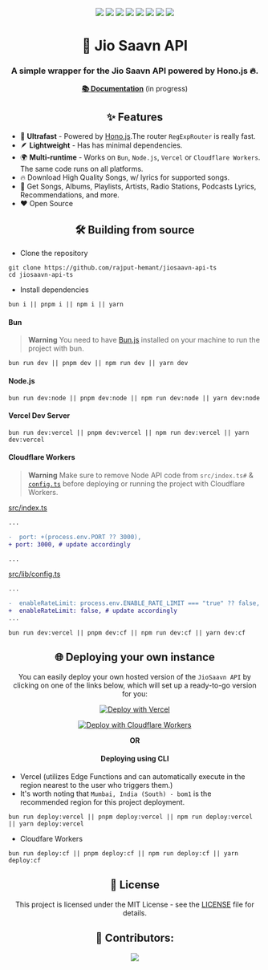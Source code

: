 <div align=center>

![][ci] ![][views] ![][stars] ![][forks] ![][issues] ![][license] ![][code-size] ![][commit-activity]

# 🎵 Jio Saavn API

### A simple wrapper for the Jio Saavn API powered by Hono.js 🔥.

[**📚 Documentation**](https://docs-jiosaavn.netlify.app/) (in progress)

## ✨ Features

</div>

- 🚀 **Ultrafast** - Powered by [Hono.js](https://hono.dev).The router `RegExpRouter` is really fast.
- 🪶 **Lightweight** - Has has minimal dependencies.
- 🌍 **Multi-runtime** - Works on `Bun`, `Node.js`, `Vercel` or `Cloudflare Workers`. The same code runs on all platforms.
- 🔥 Download High Quality Songs, w/ lyrics for supported songs.
- 🎵 Get Songs, Albums, Playlists, Artists, Radio Stations, Podcasts Lyrics, Recommendations, and more.
- ❤️ Open Source

<div align=center>

## 🛠️ Building from source

</div>

- Clone the repository

```
git clone https://github.com/rajput-hemant/jiosaavn-api-ts
cd jiosaavn-api-ts
```

- Install dependencies

```
bun i || pnpm i || npm i || yarn
```

#### Bun

> **Warning**
> You need to have [Bun.js](https://bun.sh) installed on your machine to run the project with bun.

```
bun run dev || pnpm dev || npm run dev || yarn dev
```

#### Node.js

```
bun run dev:node || pnpm dev:node || npm run dev:node || yarn dev:node
```

#### Vercel Dev Server

```
bun run dev:vercel || pnpm dev:vercel || npm run dev:vercel || yarn dev:vercel
```

#### Cloudflare Workers

> **Warning**
> Make sure to remove Node API code from `src/index.ts#` & [`config.ts`](./src/lib/config.ts#L8) before deploying or running the project with Cloudflare Workers.

[src/index.ts](./src/index.ts)

```diff
...

-  port: +(process.env.PORT ?? 3000),
+ port: 3000, # update accordingly

...
```

[src/lib/config.ts](./src/lib/config.ts#L8)

```diff
...

-  enableRateLimit: process.env.ENABLE_RATE_LIMIT === "true" ?? false,
+  enableRateLimit: false, # update accordingly
...

```

```
bun run dev:vercel || pnpm dev:cf || npm run dev:cf || yarn dev:cf
```

<div align = center>

## 🌐 Deploying your own instance

You can easily deploy your own hosted version of the `JioSaavn API` by clicking on one of the links below, which will set up a ready-to-go version for you:

[![Deploy with Vercel](https://vercel.com/button)](https://vercel.com/new/clone?repository-url=https://github.com/sumitkolhe/jiosaavn-api)

[![Deploy with Cloudflare Workers](https://deploy.workers.cloudflare.com/button)](https://deploy.workers.cloudflare.com/?url=https://github.com/rajput-hemant/jiosaavn-api-ts)

**OR**

#### Deploying using CLI

</div>

- Vercel (utilizes Edge Functions and can automatically execute in the region nearest to the user who triggers them.)
- It's worth noting that `Mumbai, India (South) - bom1` is the recommended region for this project deployment.

```
bun run deploy:vercel || pnpm deploy:vercel || npm run deploy:vercel || yarn deploy:vercel
```

- Cloudfare Workers

```
bun run deploy:cf || pnpm deploy:cf || npm run deploy:cf || yarn deploy:cf
```

<div align=center>

## 📜 License

This project is licensed under the MIT License - see the [LICENSE](LICENSE) file for details.

## 🦾 Contributors:

<a href="https://github.com/rajput-hemant/jiosaavn-api-ts/graphs/contributors" target="blank"> <img src="https://contrib.rocks/image?repo=rajput-hemant/jiosaavn-api-ts&max=500" />

</div>

<!----------------------------------{ Labels }--------------------------------->

[views]: https://komarev.com/ghpvc/?username=jiosaavn-api-ts&label=view%20counter&color=red&style=flat
[code-size]: https://img.shields.io/github/languages/code-size/rajput-hemant/jiosaavn-api-ts
[issues]: https://img.shields.io/github/issues-raw/rajput-hemant/jiosaavn-api-ts
[license]: https://img.shields.io/github/license/rajput-hemant/jiosaavn-api-ts
[commit-activity]: https://img.shields.io/github/commit-activity/w/rajput-hemant/jiosaavn-api-ts
[forks]: https://img.shields.io/github/forks/rajput-hemant/jiosaavn-api-ts?style=flat
[stars]: https://img.shields.io/github/stars/rajput-hemant/jiosaavn-api-ts
[ci]: https://github.com/rajput-hemant/jiosaavn-api-ts/actions/workflows/ci.yml/badge.svg
